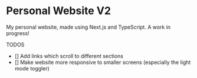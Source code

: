 # Personal Website V2

My personal website, made using Next.js and TypeScript. A work in progress!

TODOS

- [] Add links which scroll to different sections
- [] Make website more responsive to smaller screens (especially the light mode toggler)
